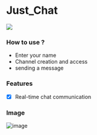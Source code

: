 <h1>Just_Chat</h1>

<a href="https://www.python.org/">
    <img src="https://img.shields.io/badge/PYTHON-777BB4?style=flat&logo=PYTHON&logoColor=white">
</a>

### How to use ?

- Enter your name
- Channel creation and access
- sending a message

### Features

- [X] Real-time chat communication

### Image
![image](https://user-images.githubusercontent.com/61784655/201474032-02371953-046b-4ff2-b2dd-337e95f91b3a.png)
